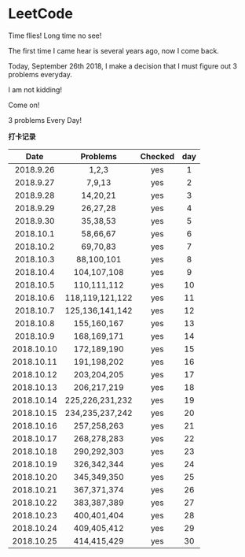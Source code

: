 # LeetCode
Time flies! Long time no see!

The first time I came hear is several years ago, now I come back.

Today, September 26th 2018, I make a decision that I must figure out 3 problems everyday.

I am not kidding!

Come on!

3 problems Every Day!

**打卡记录**

| Date | Problems | Checked | day |
| :------: | :------: | :------: | :------: |
| 2018.9.26 | 1,2,3 | yes | 1 |
| 2018.9.27 | 7,9,13 | yes | 2 |
| 2018.9.28 | 14,20,21 | yes | 3 |
| 2018.9.29 | 26,27,28 | yes | 4 |
| 2018.9.30 | 35,38,53 | yes | 5 |
| 2018.10.1 | 58,66,67 | yes | 6 |
| 2018.10.2 | 69,70,83 | yes | 7 |
| 2018.10.3 | 88,100,101 | yes | 8 |
| 2018.10.4 | 104,107,108 | yes | 9 |
| 2018.10.5 | 110,111,112 | yes | 10 |
| 2018.10.6 | 118,119,121,122 | yes | 11 |
| 2018.10.7 | 125,136,141,142 | yes | 12 |
| 2018.10.8 | 155,160,167 | yes | 13 |
| 2018.10.9 | 168,169,171 | yes | 14 |
| 2018.10.10 | 172,189,190 | yes | 15 |
| 2018.10.11 | 191,198,202 | yes | 16 |
| 2018.10.12 | 203,204,205 | yes | 17 |
| 2018.10.13 | 206,217,219 | yes | 18 |
| 2018.10.14 | 225,226,231,232 | yes | 19 |
| 2018.10.15 | 234,235,237,242 | yes | 20 |
| 2018.10.16 | 257,258,263 | yes | 21 |
| 2018.10.17 | 268,278,283 | yes | 22 |
| 2018.10.18 | 290,292,303 | yes | 23 |
| 2018.10.19 | 326,342,344 | yes | 24 |
| 2018.10.20 | 345,349,350 | yes | 25 |
| 2018.10.21 | 367,371,374 | yes | 26 |
| 2018.10.22 | 383,387,389 | yes | 27 |
| 2018.10.23 | 400,401,404 | yes | 28 |
| 2018.10.24 | 409,405,412 | yes | 29 |
| 2018.10.25 | 414,415,429 | yes | 30 |
